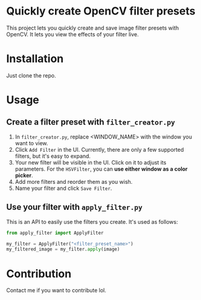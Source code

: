 # Quickly create OpenCV filter presets

This project lets you quickly create and save image filter presets with OpenCV. It lets you view the effects of your filter live.

# Installation

Just clone the repo.

# Usage

## Create a filter preset with `filter_creator.py`

1. In `filter_creator.py`, replace <WINDOW_NAME> with the window you want to view.
2. Click `Add Filter` in the UI. Currently, there are only a few supported filters, but it's easy to expand.
3. Your new filter will be visible in the UI. Click on it to adjust its parameters. For the `HSVFilter`, you can **use either window as a color picker**.
4. Add more filters and reorder them as you wish.
5. Name your filter and click `Save Filter`.

## Use your filter with `apply_filter.py`

This is an API to easily use the filters you create. It's used as follows:
```py
from apply_filter import ApplyFilter

my_filter = ApplyFilter("<filter_preset_name>")
my_filtered_image = my_filter.apply(image)
```

# Contribution

Contact me if you want to contribute lol.